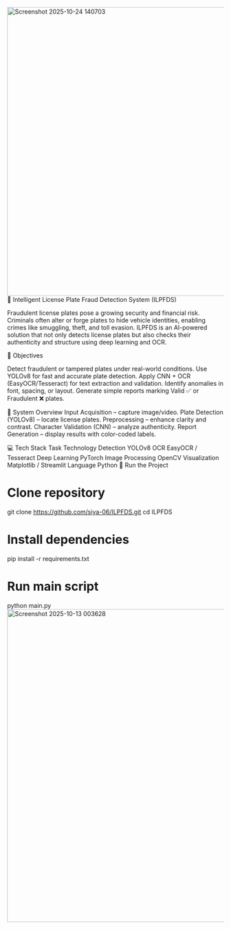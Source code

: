 <img width="1192" height="672" alt="Screenshot 2025-10-24 140703" src="https://github.com/user-attachments/assets/6401badc-e616-4ec0-ae50-70cff943c412" />
🚗 Intelligent License Plate Fraud Detection System (ILPFDS)

Fraudulent license plates pose a growing security and financial risk. Criminals often alter or forge plates to hide vehicle identities, enabling crimes like smuggling, theft, and toll evasion.
ILPFDS is an AI-powered solution that not only detects license plates but also checks their authenticity and structure using deep learning and OCR.

🎯 Objectives

Detect fraudulent or tampered plates under real-world conditions.
Use YOLOv8 for fast and accurate plate detection.
Apply CNN + OCR (EasyOCR/Tesseract) for text extraction and validation.
Identify anomalies in font, spacing, or layout.
Generate simple reports marking Valid ✅ or Fraudulent ❌ plates.

🧱 System Overview
Input Acquisition – capture image/video.
Plate Detection (YOLOv8) – locate license plates.
Preprocessing – enhance clarity and contrast.
Character Validation (CNN) – analyze authenticity.
Report Generation – display results with color-coded labels.

💻 Tech Stack
Task	Technology
Detection	YOLOv8
OCR	EasyOCR / Tesseract
Deep Learning	PyTorch
Image Processing	OpenCV
Visualization	Matplotlib / Streamlit
Language	Python
🚀 Run the Project
# Clone repository
git clone https://github.com/siya-06/ILPFDS.git
cd ILPFDS

# Install dependencies
pip install -r requirements.txt

# Run main script
python main.py
<img width="977" height="728" alt="Screenshot 2025-10-13 003628" src="https://github.com/user-attachments/assets/efa30dcc-9c78-4fe5-ad91-c12f8d87fe07" />

